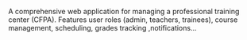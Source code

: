  A comprehensive web application for managing a professional training center (CFPA). 
 Features user roles (admin, teachers, trainees), course management, scheduling, grades tracking ,notifications...
